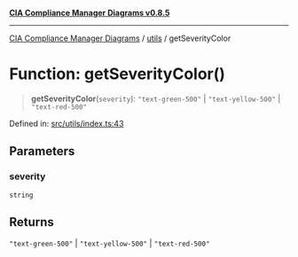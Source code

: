 [**CIA Compliance Manager Diagrams v0.8.5**](../../README.md)

***

[CIA Compliance Manager Diagrams](../../modules.md) / [utils](../README.md) / getSeverityColor

# Function: getSeverityColor()

> **getSeverityColor**(`severity`): `"text-green-500"` \| `"text-yellow-500"` \| `"text-red-500"`

Defined in: [src/utils/index.ts:43](https://github.com/Hack23/cia-compliance-manager/blob/3ae0301247f765ba03c8c0fe645db4718bb8af76/src/utils/index.ts#L43)

## Parameters

### severity

`string`

## Returns

`"text-green-500"` \| `"text-yellow-500"` \| `"text-red-500"`
